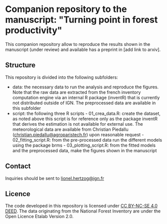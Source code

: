 # Companion repository to the manuscript: "Turning point in forest productivity"

This companion repository allow to reproduce the results shown in the manuscript (under review) and available has a preprint in [add link to arxiv].

## Structure

This repository is divided into the following subfolders:

- data: the necessary data to run the analysis and reproduce the figures. Note that the raw data are extracted from the french inventory computation engine via an internal R package (inventR) that is currently not distributed outside of IGN. The preprocessed data are available in this subfolder
- script: the following three R scripts
        - 01_crea_data.R: create the dataset, as noted above this script is for reference only as the package inventR that derives the estimation is not available for external use. The meteorological data are available from Christian Piedallu (christian.piedallu@agroparistech.fr) upon reasonable request
        - 02_fitting_script.R: from the pre-processed data run the different models using the package brms
        - 03_plotting_script.R: from the fitted models and the preprocessed data, make the figures shown in the manuscript

## Contact

Inquiries should be sent to lionel.hertzog@ign.fr


## Licence

The code developed in this repository is licensed under [CC BY-NC-SE 4.0 DEED](https://creativecommons.org/licenses/by-nc-sa/4.0/). The data originating from the National Forest Inventory are under the Open Licence Etalab Version 2.0.